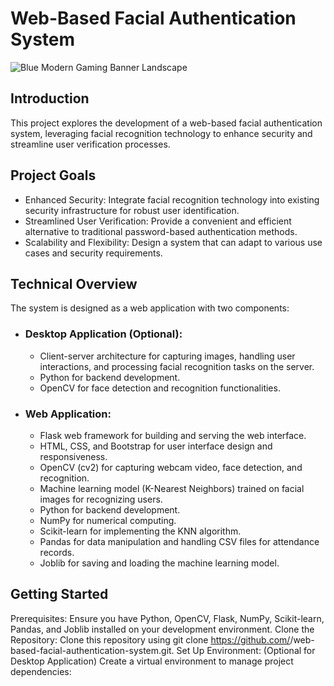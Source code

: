 # Web-Based Facial Authentication System
![Blue Modern Gaming Banner Landscape](https://github.com/hyba-ab/Cyber-security-Project-Facial-Recognition-based-Attendance-System/assets/164689889/34eaa438-f6a6-4758-83e8-2b3f0371f099)
## Introduction
This project explores the development of a web-based facial authentication system, leveraging facial recognition technology to enhance security and streamline user verification processes.
## Project Goals
- Enhanced Security: Integrate facial recognition technology into existing security infrastructure for robust user identification.
- Streamlined User Verification: Provide a convenient and efficient alternative to traditional password-based authentication methods.
- Scalability and Flexibility: Design a system that can adapt to various use cases and security requirements.
## Technical Overview
The system is designed as a web application with two components:
- ### Desktop Application (Optional):
  - Client-server architecture for capturing images, handling user interactions, and processing facial recognition tasks on the server.
  - Python for backend development.
  - OpenCV for face detection and recognition functionalities.
- ### Web Application:
  - Flask web framework for building and serving the web interface.
  - HTML, CSS, and Bootstrap for user interface design and responsiveness.
  - OpenCV (cv2) for capturing webcam video, face detection, and recognition.
  - Machine learning model (K-Nearest Neighbors) trained on facial images for recognizing 
   users.
  - Python for backend development.
  - NumPy for numerical computing.
  - Scikit-learn for implementing the KNN algorithm.
  - Pandas for data manipulation and handling CSV files for attendance records.
  - Joblib for saving and loading the machine learning model.
## Getting Started
Prerequisites: Ensure you have Python, OpenCV, Flask, NumPy, Scikit-learn, Pandas, and Joblib installed on your development environment.
Clone the Repository: Clone this repository using git clone https://github.com/<your-username>/web-based-facial-authentication-system.git.
Set Up Environment: (Optional for Desktop Application) Create a virtual environment to manage project dependencies:



